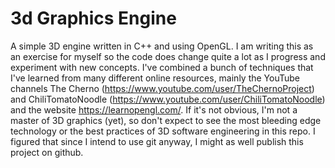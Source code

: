 # 3d Graphics Engine

A simple 3D engine written in C++ and using OpenGL. I am writing this as an exercise for myself so the code does change quite a lot as I progress and experiment with new concepts. I've combined a bunch of techniques that I've learned from many different online resources, mainly the YouTube channels The Cherno (https://www.youtube.com/user/TheChernoProject) and ChiliTomatoNoodle (https://www.youtube.com/user/ChiliTomatoNoodle) and the website https://learnopengl.com/. If it's not obvious, I'm not a master of 3D graphics (yet), so don't expect to see the most bleeding edge technology or the best practices of 3D software engineering in this repo. I figured that since I intend to use git anyway, I might as well publish this project on github.